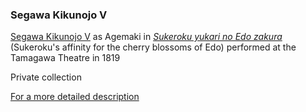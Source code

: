 ### Segawa Kikunojo V

[Segawa Kikunojo V](/exhibition/group-7) as Agemaki in _[Sukeroku yukari no Edo zakura](/exhibition/group-5)_
(Sukeroku's affinity for the cherry blossoms of Edo) performed at the Tamagawa Theatre in 1819

Private collection

[For a more detailed description](/themes/fan-prints-one)

